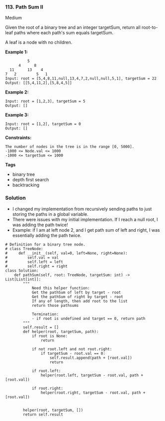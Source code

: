 ### 113. Path Sum II
Medium

Given the root of a binary tree and an integer targetSum, return all root-to-leaf paths where each path's sum equals targetSum.

A leaf is a node with no children. 

**Example 1:**
```
          5
      4      8
  11      13    4
7   2         5   1
Input: root = [5,4,8,11,null,13,4,7,2,null,null,5,1], targetSum = 22
Output: [[5,4,11,2],[5,8,4,5]]
```

**Example 2:**
```
Input: root = [1,2,3], targetSum = 5
Output: []
```

**Example 3:**
```
Input: root = [1,2], targetSum = 0
Output: []
``` 

**Constraints:**
```
The number of nodes in the tree is in the range [0, 5000].
-1000 <= Node.val <= 1000
-1000 <= targetSum <= 1000
```

**Tags**
- binary tree
- depth first search
- backtracking

### Solution
- I changed my implementation from recursively sending paths to just storing the paths in a global variable.
- There were issues with my initial implementation. If I reach a null root, I was adding the path twice!
- Example: if I am at left node 2, and I get path sum of left and right, I was essentially adding the path twice.
```
# Definition for a binary tree node.
# class TreeNode:
#     def __init__(self, val=0, left=None, right=None):
#         self.val = val
#         self.left = left
#         self.right = right
class Solution:
    def pathSum(self, root: TreeNode, targetSum: int) -> List[List[int]]:
        """
            Need this helper function:
            Get the pathSum of left by target - root
            Get the pathSum of right by target - root
            If any of length, then add root to the list
            return those pathsums
            
            Termination:
            - if root is undefined and target == 0, return path
        """
        self.result = []
        def helper(root, targetSum, path):
            if root is None:
                return
            
            if not root.left and not root.right:
                if targetSum - root.val == 0:
                    self.result.append(path + [root.val])
                    return
            
            if root.left:
                helper(root.left, targetSum - root.val, path + [root.val])
            
            if root.right:
                helper(root.right, targetSum - root.val, path + [root.val])
        
        
        helper(root, targetSum, [])
        return self.result
        
```
